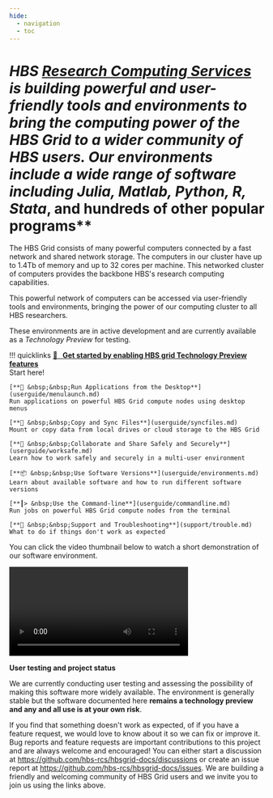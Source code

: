 ```yaml
---
hide:
  - navigation
  - toc
---
```


# **HBS [Research Computing Services](https://www.hbs.edu/research-computing-services) is building powerful and user-friendly tools and environments to bring the computing power of the HBS Grid to a wider community of HBS users. Our environments include a wide range of software including *Julia*, *Matlab*, *Python*, *R*,* Stata*, and hundreds of other popular programs**

The HBS Grid consists of many powerful computers connected by a fast
network and shared network storage. The computers in our cluster have
up to 1.4Tb of memory and up to 32 cores per machine. This networked
cluster of computers provides the backbone HBS's research computing
capabilities.

This powerful network of computers can be accessed via user-friendly
tools and environments, bringing the power of our computing cluster to
all HBS researchers. 

These environments are in active development and are currently
available as a *Technology Preview* for testing.

!!! quicklinks
    [**🥇 &nbsp;&nbsp;Get started by enabling HBS grid Technology Preview features**](userguide/quickstart.md)  
    Start here!
     
    [**🚀 &nbsp;&nbsp;Run Applications from the Desktop**](userguide/menulaunch.md)  
    Run applications on powerful HBS Grid compute nodes using desktop menus
     
    [**🔄 &nbsp;&nbsp;Copy and Sync Files**](userguide/syncfiles.md)  
    Mount or copy data from local drives or cloud storage to the HBS Grid
     
    [**👥 &nbsp;&nbsp;Collaborate and Share Safely and Securely**](userguide/worksafe.md)  
    Learn how to work safely and securely in a multi-user environment
     
    [**📦 &nbsp;&nbsp;Use Software Versions**](userguide/environments.md)  
    Learn about available software and how to run different software versions
     
    [**┃> &nbsp;Use the Command-line**](userguide/commandline.md)  
    Run jobs on powerful HBS Grid compute nodes from the terminal
     
    [**🦺 &nbsp;&nbsp;Support and Troubleshooting**](support/trouble.md)  
    What to do if things don't work as expected


You can click the video thumbnail below to watch a short demonstration
of our software environment.

<video id="hbsgrid_v3.0_demo" width="70%" controls>
  <source src="userguide/media/intro.mp4" type="video/mp4">
Your browser does not support the video tag.
</video>


**User testing and project status**

We are currently conducting user testing and assessing the possibility
of making this software more widely available. The environment is
generally stable but the software documented here 
**remains a technology preview and any and all use is at your own risk**.

If you find that something doesn't work as expected, of if you have a
feature request, we would love to know about it so we can fix or improve
it. Bug reports and feature requests are important contributions to this
project and are always welcome and encouraged! You can either start a
discussion at <https://github.com/hbs-rcs/hbsgrid-docs/discussions> or create an issue
report at <https://github.com/hbs-rcs/hbsgrid-docs/issues>. We are building a
friendly and welcoming community of HBS Grid users and we invite you to
join us using the links above.
